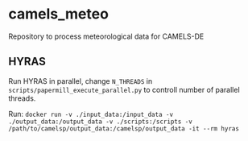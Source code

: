 # camels_meteo
Repository to process meteorological data for CAMELS-DE


## HYRAS
Run HYRAS in parallel, change `N_THREADS` in `scripts/papermill_execute_parallel.py` to controll number of parallel threads.  

Run:
`docker run -v ./input_data:/input_data -v ./output_data:/output_data -v ./scripts:/scripts -v /path/to/camelsp/output_data:/camelsp/output_data -it --rm hyras`